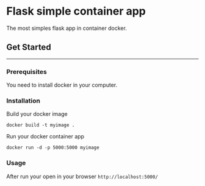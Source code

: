 # Flask simple container app

The most simples flask app in container docker.

## Get Started
--- 

###  Prerequisites

You need to install docker in your computer.

### Installation

Build your docker image
~~~shell
docker build -t myimage .
~~~

Run your docker container app
~~~shell
docker run -d -p 5000:5000 myimage
~~~

### Usage

After run your open in your browser ``http://localhost:5000/``